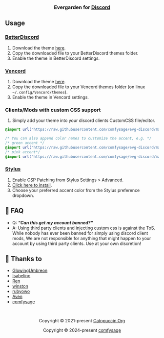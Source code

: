<h3 align="center">
  Evergarden for <a href="https://discord.com/">Discord</a>
</h3>

## Usage

### [BetterDiscord](https://betterdiscord.app)

1. Download the theme [here](./themes/evergarden.theme.css?raw=1).
2. Copy the downloaded file to your BetterDiscord themes folder.
3. Enable the theme in BetterDiscord settings.

### [Vencord](https://github.com/Vendicated/Vencord)

1. Download the theme [here](./themes/evergarden.theme.css?raw=1).
2. Copy the downloaded file to your Vencord themes folder (on linux `~/.config/Vencord/themes`).
3. Enable the theme in Vencord settings.

### Clients/Mods with custom CSS support

1. Simply add your theme into your discord clients CustomCSS file/editor.

```css
@import url("https://raw.githubusercontent.com/comfysage/evg-discord/main/themes/evergarden.theme.css");

/* You can also append color names to customize the accent, e.g. */
/* green accent */
@import url("https://raw.githubusercontent.com/comfysage/evg-discord/main/themes/evergarden-green.theme.css");
/* pink accent*/
@import url("https://raw.githubusercontent.com/comfysage/evg-discord/main/themes/evergarden-pink.theme.css");
```

### [Stylus](https://github.com/openstyles/stylus)

1. Enable CSP Patching from Stylus Settings > Advanced.
2. [Click here to install](https://github.com/comfysage/evg-discord/raw/main/discord.user.css).
3. Choose your preferred accent color from the Stylus preference dropdown.

## 🙋 FAQ

- Q: **_"Can this get my account banned?"_**
- A: Using third party clients and injecting custom css is against the ToS. While nobody has ever been banned for simply using discord client mods, We are not responsible for anything that might happen to your account by using third party clients. Use at your own discretion!

## 💝 Thanks to

- [GlowingUmbreon](https://github.com/glowingumbreon)
- [Isabelinc](https://github.com/Isabelincorp)
- [Ren](https://github.com/watatomo)
- [winston](https://github.com/nekowinston)
- [rubyowo](https://github.com/rubyowo)
- [Aven](https://github.com/ToxicAven)
- [comfysage](https://github.com/comfysage)

&nbsp;

<p align="center">Copyright &copy; 2021-present <a href="https://github.com/catppuccin" target="_blank">Catppuccin Org</a>
<p align="center">Copyright &copy; 2024-present <a href="https://github.com/comfysage" target="_blank">comfysage</a>
<p align="center"><a href="https://github.com/comfysage/evg-discord/blob/main/LICENSE"></p>

